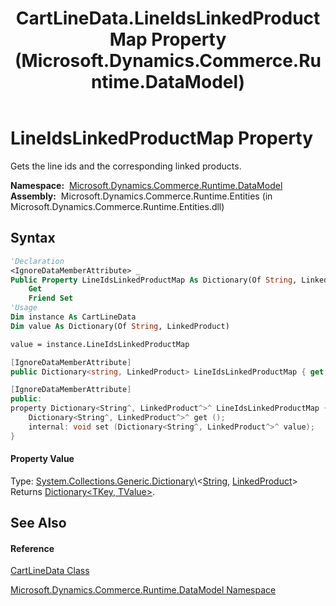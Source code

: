 ﻿---
title: CartLineData.LineIdsLinkedProductMap Property  (Microsoft.Dynamics.Commerce.Runtime.DataModel)
TOCTitle: LineIdsLinkedProductMap Property
ms:assetid: P:Microsoft.Dynamics.Commerce.Runtime.DataModel.CartLineData.LineIdsLinkedProductMap
ms:mtpsurl: https://technet.microsoft.com/en-us/library/microsoft.dynamics.commerce.runtime.datamodel.cartlinedata.lineidslinkedproductmap(v=AX.60)
ms:contentKeyID: 62214294
ms.date: 05/18/2015
mtps_version: v=AX.60
f1_keywords:
- Microsoft.Dynamics.Commerce.Runtime.DataModel.CartLineData.LineIdsLinkedProductMap
dev_langs:
- CSharp
- C++
- VB
---

# LineIdsLinkedProductMap Property

Gets the line ids and the corresponding linked products.

**Namespace:**  [Microsoft.Dynamics.Commerce.Runtime.DataModel](microsoft-dynamics-commerce-runtime-datamodel-namespace.md)  
**Assembly:**  Microsoft.Dynamics.Commerce.Runtime.Entities (in Microsoft.Dynamics.Commerce.Runtime.Entities.dll)

## Syntax

``` vb
'Declaration
<IgnoreDataMemberAttribute> _
Public Property LineIdsLinkedProductMap As Dictionary(Of String, LinkedProduct)
    Get
    Friend Set
'Usage
Dim instance As CartLineData
Dim value As Dictionary(Of String, LinkedProduct)

value = instance.LineIdsLinkedProductMap
```

``` csharp
[IgnoreDataMemberAttribute]
public Dictionary<string, LinkedProduct> LineIdsLinkedProductMap { get; internal set; }
```

``` c++
[IgnoreDataMemberAttribute]
public:
property Dictionary<String^, LinkedProduct^>^ LineIdsLinkedProductMap {
    Dictionary<String^, LinkedProduct^>^ get ();
    internal: void set (Dictionary<String^, LinkedProduct^>^ value);
}
```

#### Property Value

Type: [System.Collections.Generic.Dictionary](https://technet.microsoft.com/en-us/library/xfhwa508\(v=ax.60\))\<[String](https://technet.microsoft.com/en-us/library/s1wwdcbf\(v=ax.60\)), [LinkedProduct](linkedproduct-class-microsoft-dynamics-commerce-runtime-datamodel.md)\>  
Returns [Dictionary\<TKey, TValue\>](https://technet.microsoft.com/en-us/library/xfhwa508\(v=ax.60\)).  

## See Also

#### Reference

[CartLineData Class](cartlinedata-class-microsoft-dynamics-commerce-runtime-datamodel.md)

[Microsoft.Dynamics.Commerce.Runtime.DataModel Namespace](microsoft-dynamics-commerce-runtime-datamodel-namespace.md)

